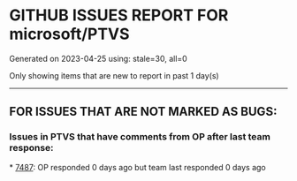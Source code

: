 
# GITHUB ISSUES REPORT FOR microsoft/PTVS


Generated on 2023-04-25 using: stale=30, all=0


Only showing items that are new to report in past 1 day(s)


---

## FOR ISSUES THAT ARE NOT MARKED AS BUGS:


### Issues in PTVS that have comments from OP after last team response:


\* [7487](https://github.com/microsoft/PTVS/issues/7487 "Test Explorer doesn't find tests, it need restart VS"): OP responded 0 days ago but team last responded 0 days ago
